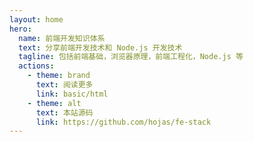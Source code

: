 ```yaml
---
layout: home
hero:
  name: 前端开发知识体系
  text: 分享前端开发技术和 Node.js 开发技术
  tagline: 包括前端基础，浏览器原理，前端工程化，Node.js 等
  actions:
    - theme: brand
      text: 阅读更多
      link: basic/html
    - theme: alt
      text: 本站源码
      link: https://github.com/hojas/fe-stack
---
```

